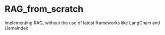 # RAG_from_scratch
Implementing RAG, without the use of latest frameworks like LangChain and LlamaIndex
